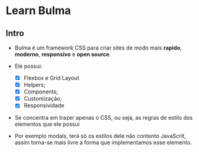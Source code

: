# Learn Bulma

## Intro

- Bulma é um framework CSS para criar sites de modo mais **rapido**, **moderno**, **responsivo** e **open source**.

- Ele possui: 
	- [x] Flexbox e Grid Layout
	- [x] Helpers;
	- [x] Components;
	- [x] Customização;
	- [x] Responsividade

- Se concentra em trazer apenas o CSS, ou seja, as regras de estilo dos elementos que ele possui
- Por exemplo modals, terá só os estilos dele não contento JavaScrit, assim torna-se mais livre
a forma que implementamos esse elemento.
